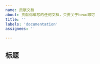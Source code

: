 ```yaml
---
name: 贡献文档
about: 贡献你编写的任何文档，只要关于hexo即可
title: ''
labels: 'documentation'
assignees: ''

---
```


## 标题



